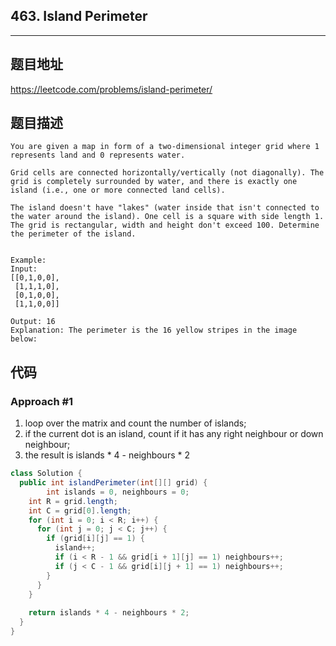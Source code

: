 ## 463. Island Perimeter

----
## 题目地址

https://leetcode.com/problems/island-perimeter/

## 题目描述
```
You are given a map in form of a two-dimensional integer grid where 1 represents land and 0 represents water.

Grid cells are connected horizontally/vertically (not diagonally). The grid is completely surrounded by water, and there is exactly one island (i.e., one or more connected land cells).

The island doesn't have "lakes" (water inside that isn't connected to the water around the island). One cell is a square with side length 1. The grid is rectangular, width and height don't exceed 100. Determine the perimeter of the island.


Example:
Input:
[[0,1,0,0],
 [1,1,1,0],
 [0,1,0,0],
 [1,1,0,0]]

Output: 16
Explanation: The perimeter is the 16 yellow stripes in the image below:
```

## 代码

### Approach #1 

1. loop over the matrix and count the number of islands;
2. if the current dot is an island, count if it has any right neighbour or down neighbour;
3. the result is islands * 4 - neighbours * 2

```java
class Solution {
  public int islandPerimeter(int[][] grid) {
		int islands = 0, neighbours = 0;
    int R = grid.length;
    int C = grid[0].length;
    for (int i = 0; i < R; i++) {
      for (int j = 0; j < C; j++) {
        if (grid[i][j] == 1) {
          island++;
          if (i < R - 1 && grid[i + 1][j] == 1) neighbours++;
          if (j < C - 1 && grid[i][j + 1] == 1) neighbours++;
        }
      }
    }
    
    return islands * 4 - neighbours * 2;
  }
}
```
















